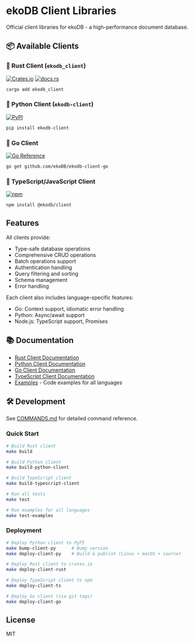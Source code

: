 # ekoDB Client Libraries

Official client libraries for ekoDB - a high-performance document database.

## 📦 Available Clients

### 🦀 Rust Client (`ekodb_client`)

[![Crates.io](https://img.shields.io/crates/v/ekodb_client)](https://crates.io/crates/ekodb_client)
[![docs.rs](https://docs.rs/ekodb_client/badge.svg)](https://docs.rs/ekodb_client)

```bash
cargo add ekodb_client
```

### 🐍 Python Client (`ekodb-client`)

[![PyPI](https://img.shields.io/pypi/v/ekodb-client)](https://pypi.org/project/ekodb-client/)

```bash
pip install ekodb-client
```

### 🔷 Go Client

[![Go Reference](https://pkg.go.dev/badge/github.com/ekoDB/ekodb-client-go.svg)](https://pkg.go.dev/github.com/ekoDB/ekodb-client-go)

```bash
go get github.com/ekoDB/ekodb-client-go
```

### 📘 TypeScript/JavaScript Client

[![npm](https://img.shields.io/npm/v/@ekodb/client)](https://www.npmjs.com/package/@ekodb/client)

```bash
npm install @ekodb/client
```

## Features

All clients provide:

- Type-safe database operations
- Comprehensive CRUD operations
- Batch operations support
- Authentication handling
- Query filtering and sorting
- Schema management
- Error handling

Each client also includes language-specific features:

- Go: Context support, idiomatic error handling
- Python: Async/await support
- Node.js: TypeScript support, Promises

## 📚 Documentation

- [Rust Client Documentation](https://docs.rs/ekodb_client)
- [Python Client Documentation](./ekodb-client-py/README.md)
- [Go Client Documentation](./ekodb-client-go/README.md)
- [TypeScript Client Documentation](./ekodb-client-ts/README.md)
- [Examples](./examples/) - Code examples for all languages

## 🛠️ Development

See [COMMANDS.md](./COMMANDS.md) for detailed command reference.

### Quick Start

```bash
# Build Rust client
make build

# Build Python client
make build-python-client

# Build TypeScript client
make build-typescript-client

# Run all tests
make test

# Run examples for all languages
make test-examples
```

### Deployment

```bash
# Deploy Python client to PyPI
make bump-client-py      # Bump version
make deploy-client-py    # Build & publish (Linux + macOS + source)

# Deploy Rust client to crates.io
make deploy-client-rust

# Deploy TypeScript client to npm
make deploy-client-ts

# Deploy Go client (via git tags)
make deploy-client-go
```

## License

MIT
